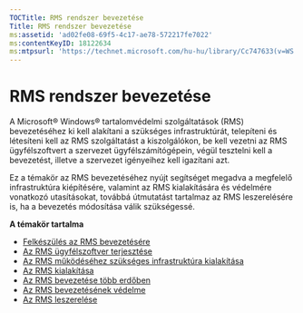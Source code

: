 ```yaml
---
TOCTitle: RMS rendszer bevezetése
Title: RMS rendszer bevezetése
ms:assetid: 'ad02fe08-69f5-4c17-ae78-572217fe7022'
ms:contentKeyID: 18122634
ms:mtpsurl: 'https://technet.microsoft.com/hu-hu/library/Cc747633(v=WS.10)'
---
```


RMS rendszer bevezetése
=======================

A Microsoft® Windows® tartalomvédelmi szolgáltatások (RMS) bevezetéséhez ki kell alakítani a szükséges infrastruktúrát, telepíteni és létesíteni kell az RMS szolgáltatást a kiszolgálókon, be kell vezetni az RMS ügyfélszoftvert a szervezet ügyfélszámítógépein, végül tesztelni kell a bevezetést, illetve a szervezet igényeihez kell igazítani azt.

Ez a témakör az RMS bevezetéséhez nyújt segítséget megadva a megfelelő infrastruktúra kiépítésére, valamint az RMS kialakítására és védelmére vonatkozó utasításokat, továbbá útmutatást tartalmaz az RMS leszerelésére is, ha a bevezetés módosítása válik szükségessé.

**A témakör tartalma**

-   [Felkészülés az RMS bevezetésére](https://technet.microsoft.com/74be4758-5a12-4346-a5c2-20d98235cd4b)
-   [Az RMS ügyfélszoftver terjesztése](https://technet.microsoft.com/4b8dd930-4105-4e73-918c-12d2b05d5fb5)
-   [Az RMS működéséhez szükséges infrastruktúra kialakítása](https://technet.microsoft.com/e5b874df-d5b5-4365-8dce-e98662b57270)
-   [Az RMS kialakítása](https://technet.microsoft.com/2aa07e14-4f23-4387-8962-17f2a6b83d27)
-   [Az RMS bevezetése több erdőben](https://technet.microsoft.com/d531dfdc-efff-4eb0-8d99-f1fd19d7a963)
-   [Az RMS bevezetésének védelme](https://technet.microsoft.com/6de8b636-a824-4844-aefc-f26347abfc14)
-   [Az RMS leszerelése](https://technet.microsoft.com/dbcacce7-434d-48a7-a11d-ef9690d78b44)
